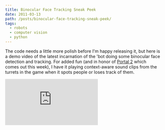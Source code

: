 ```yaml
---
title: Binocular Face Tracking Sneak Peek
date: 2011-03-13
path: /posts/binocular-face-tracking-sneak-peek/
tags: 
  - robots
  - computer vision
  - python
---
```



The code needs a little more polish before I'm happy releasing it, but here is a demo video of the latest incarnation of the 'bot doing some binocular face detection and tracking. For added fun (and in honor of [Portal 2](http://www.thinkwithportals.com/) which comes out this week), I have it playing context-aware sound clips from the turrets in the game when it spots people or loses track of them.

<div class="media-container">

<iframe src="http://www.youtube.com/embed/MACHkIpAZ_w" frameborder="0" allowfullscreen></iframe>

</div>
